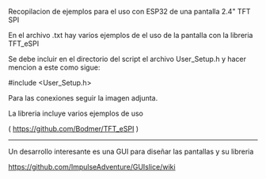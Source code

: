 Recopilacion de ejemplos para el uso con ESP32 de una pantalla 2.4" TFT SPI 

En el archivo .txt hay varios ejemplos de el uso de la pantalla con la libreria
TFT_eSPI

Se debe incluir en el directorio del script el archivo User_Setup.h y hacer mencion
a este como sigue:

#include <User_Setup.h>

Para las conexiones seguir la imagen adjunta.

La libreria incluye varios ejemplos de uso

( https://github.com/Bodmer/TFT_eSPI )

*******************************************************************************************************

Un desarrollo interesante es una GUI para diseñar las pantallas y su libreria

https://github.com/ImpulseAdventure/GUIslice/wiki
